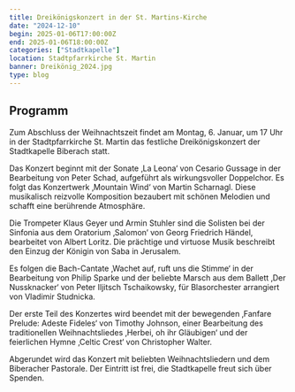 ```yaml
---
title: Dreikönigskonzert in der St. Martins-Kirche
date: "2024-12-10"
begin: 2025-01-06T17:00:00Z
end: 2025-01-06T18:00:00Z
categories: ["Stadtkapelle"]
location: Stadtpfarrkirche St. Martin
banner: Dreikönig_2024.jpg
type: blog
---
```


## Programm

Zum Abschluss der Weihnachtszeit findet am Montag, 6. Januar, um 17 Uhr in der Stadtpfarrkirche
St. Martin das festliche Dreikönigskonzert der Stadtkapelle Biberach statt.

Das Konzert beginnt mit der Sonate ‚La Leona‘ von Cesario Gussage in der Bearbeitung von Peter
Schad, aufgeführt als wirkungsvoller Doppelchor. Es folgt das Konzertwerk ‚Mountain Wind‘ von
Martin Scharnagl. Diese musikalisch reizvolle Komposition bezaubert mit schönen Melodien und
schafft eine berührende Atmosphäre.

Die Trompeter Klaus Geyer und Armin Stuhler sind die Solisten bei der Sinfonia aus dem Oratorium
‚Salomon‘ von Georg Friedrich Händel, bearbeitet von Albert Loritz. Die prächtige und virtuose Musik
beschreibt den Einzug der Königin von Saba in Jerusalem.

Es folgen die Bach-Cantate ‚Wachet auf, ruft uns die Stimme‘ in der Bearbeitung von Philip Sparke
und der beliebte Marsch aus dem Ballett ‚Der Nussknacker‘ von Peter Iljitsch Tschaikowsky, für
Blasorchester arrangiert von Vladimir Studnicka.

Der erste Teil des Konzertes wird beendet mit der bewegenden ‚Fanfare Prelude: Adeste Fideles‘ von
Timothy Johnson, einer Bearbeitung des traditionellen Weihnachtsliedes ‚Herbei, oh ihr
Gläubigen‘ und der feierlichen Hymne ‚Celtic Crest‘ von Christopher Walter.

Abgerundet wird das Konzert mit beliebten Weihnachtsliedern und dem Biberacher Pastorale.
Der Eintritt ist frei, die Stadtkapelle freut sich über Spenden.